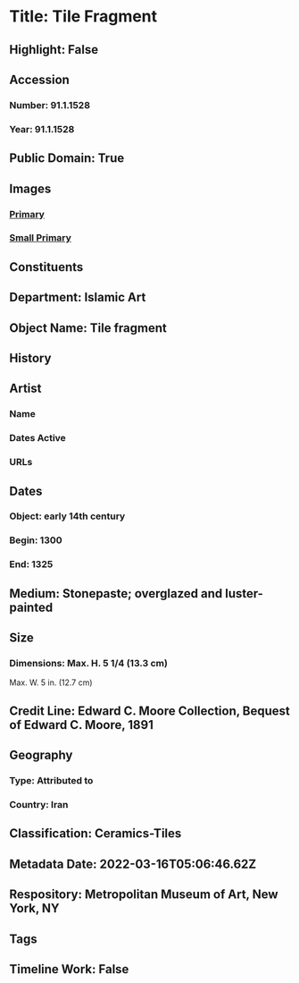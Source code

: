 # Title: Tile Fragment
## Highlight: False
## Accession
### Number: 91.1.1528
### Year: 91.1.1528
## Public Domain: True
## Images
### [Primary](https://images.metmuseum.org/CRDImages/is/original/sf91-1-1528.jpg)
### [Small Primary](https://images.metmuseum.org/CRDImages/is/web-large/sf91-1-1528.jpg)
## Constituents
## Department: Islamic Art
## Object Name: Tile fragment
## History
## Artist
### Name
### Dates Active
### URLs
## Dates
### Object: early 14th century
### Begin: 1300
### End: 1325
## Medium: Stonepaste; overglazed and luster-painted
## Size
### Dimensions: Max. H. 5 1/4 (13.3 cm)
Max. W. 5 in. (12.7 cm)
## Credit Line: Edward C. Moore Collection, Bequest of Edward C. Moore, 1891
## Geography
### Type: Attributed to
### Country: Iran
## Classification: Ceramics-Tiles
## Metadata Date: 2022-03-16T05:06:46.62Z
## Respository: Metropolitan Museum of Art, New York, NY
## Tags
## Timeline Work: False